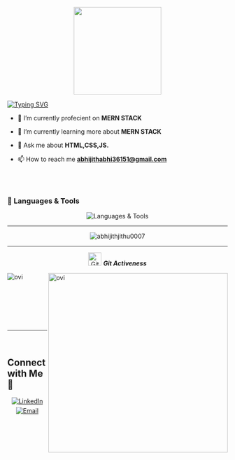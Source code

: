  <p align="center">
  <img src="https://github.com/thompsonemerson/thompsonemerson/raw/master/cover-thompson.png" height="200"/>
</p>
   
[![Typing SVG](https://readme-typing-svg.herokuapp.com?font=Architects+Daughter&color=7AF79A&size=30&lines=Hey!+It's+Abhijith!;I'm+a+MERN+Stack+Developer...;An+Aspiring+fullstack+developer+from+india)](https://git.io/typing-svg)

- 🔭 I’m currently profecient on **MERN STACK**

- 🌱 I’m currently learning more about **MERN STACK**

- 💬 Ask me about **HTML,CSS,JS.**

- 📫 How to reach me **abhijithabhi36151@gmail.com**


<br>
<br>

### 🔧 Languages & Tools

<div align="center" style="padding: 0 20px;">
  <img src="https://skillicons.dev/icons?i=html,css,js,typescript,react,nextjs,redux,nodejs,express,mongodb,git,postman,sass,tailwind,jest,materialui,mysql,redis" alt="Languages & Tools" />
</div>
<hr/>

<p align="center"><img src="https://github-readme-stats.vercel.app/api?username=abhijithjithu0007&theme=gruvbox" alt="abhijithjithu0007"  /></p>

<hr>
<p align="center">
 <img src="https://media.giphy.com/media/W5eoZHPpUx9sapR0eu/giphy.gif" width="30px" alt="Git"/>&nbsp;<i><b>Git Activeness</b></i></p>
 
<p><img align="left" src="https://github-readme-stats.vercel.app/api/top-langs?username=abhijithjithu0007&show_icons=true&locale=en&layout=compact&theme=gruvbox" alt="ovi" /></p>
<p>&nbsp;<img align="right" src="https://github-readme-stats.vercel.app/api?username=abhijithjithu0007&show_icons=true&locale=en&theme=gruvbox" alt="ovi" width="410" /></p>
<br><br><br><br><br>

<hr>

<br>

## Connect with Me 🤝
<div align="center">
  <a href="https://linkedin.com/in/abhijith--v" target="_blank">
    <img src="https://img.shields.io/badge/linkedin-%231E77B5.svg?&style=for-the-badge&logo=linkedin&logoColor=white" alt="LinkedIn" style="margin-bottom: 5px;" />
  </a>
  <a href="mailto:abhijithabhi36151@gmail.com" target="_blank">
    <img src="https://img.shields.io/badge/email-%23EA4335.svg?&style=for-the-badge&logo=gmail&logoColor=white" alt="Email" style="margin-bottom: 5px;" />
  </a>
</div>







